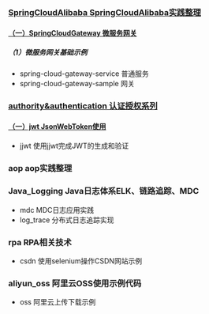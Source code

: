 ### [SpringCloudAlibaba SpringCloudAlibaba实践整理](https://github.com/TheOctopus3430/CodeHub/tree/main/SpringCloudAlibaba)
#### [（一）SpringCloudGateway  微服务网关](https://github.com/TheOctopus3430/CodeHub/tree/main/SpringCloudAlibaba/SpringCloudGateway)
##### （1）微服务网关基础示例 
* spring-cloud-gateway-service  普通服务
* spring-cloud-gateway-sample  网关


### [authority&authentication  认证授权系列]()
#### [（一）jwt JsonWebToken使用](https://github.com/TheOctopus3430/CodeHub/tree/main/authority&authentication/jwt)
* jjwt  使用jjwt完成JWT的生成和验证

### aop  aop实践整理


### Java_Logging Java日志体系ELK、链路追踪、MDC
* mdc  MDC日志应用实践
* log_trace  分布式日志追踪实现


### rpa RPA相关技术
* csdn  使用selenium操作CSDN网站示例


### aliyun_oss 阿里云OSS使用示例代码
* oss 阿里云上传下载示例



